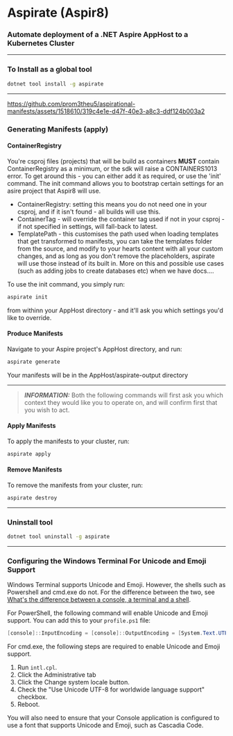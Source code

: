 # Aspirate (Aspir8)

### Automate deployment of a .NET Aspire AppHost to a Kubernetes Cluster

---

### To Install as a global tool

```bash
dotnet tool install -g aspirate
```

---

<https://github.com/prom3theu5/aspirational-manifests/assets/1518610/319c4e1e-d47f-40e3-a8c3-ddf124b003a2>

### Generating Manifests (apply)

#### ContainerRegistry

You're csproj files (projects) that will be build as containers **MUST** contain ContainerRegistry as a minimum, or the sdk will raise a CONTAINERS1013 error.
To get around this - you can either add it as required, or use the 'init' command.
The init command allows you to bootstrap certain settings for an asire project that Aspir8 will use.

- ContainerRegistry: setting this means you do not need one in your csproj, and if it isn't found - all builds will use this.
- ContainerTag - will override the container tag used if not in your csproj - if not specified in settings, will fall-back to latest.
- TemplatePath - this customises the path used when loading templates that get transformed to manifests, you can take the templates folder from the source, and modify to your hearts content with all your custom changes, and as long as you don't remove the placeholders, aspirate will use those instead of its built in.
  More on this and possible use cases (such as adding jobs to create databases etc) when we have docs....

To use the init command, you simply run:

```bash
aspirate init
```

from withinn your AppHost directory - and it'll ask you which settings you'd like to override.

#### Produce Manifests

Navigate to your Aspire project's AppHost directory, and run:

```bash
aspirate generate
```

Your manifests will be in the AppHost/aspirate-output directory

---
> **_INFORMATION:_**  Both the following commands will first ask you which context they would like you to operate on, and will confirm first that you wish to act.

#### Apply Manifests

To apply the manifests to your cluster, run:

```bash
aspirate apply
```

#### Remove Manifests

To remove the manifests from your cluster, run:

```bash
aspirate destroy
```

---

### Uninstall tool

```bash
dotnet tool uninstall -g aspirate
```

---

### Configuring the Windows Terminal For Unicode and Emoji Support

Windows Terminal supports Unicode and Emoji. However, the shells such as Powershell and cmd.exe do not.
For the difference between the two,
see [What's the difference between a console,
a terminal and a shell](https://www.hanselman.com/blog/whats-the-difference-between-a-console-a-terminal-and-a-shell).

For PowerShell, the following command will enable Unicode and Emoji support. You can add this to your `profile.ps1`
file:

```powershell
[console]::InputEncoding = [console]::OutputEncoding = [System.Text.UTF8Encoding]::new()
```

For cmd.exe, the following steps are required to enable Unicode and Emoji support.

1. Run `intl.cpl`.
2. Click the Administrative tab
3. Click the Change system locale button.
4. Check the "Use Unicode UTF-8 for worldwide language support" checkbox.
5. Reboot.

You will also need to ensure that your Console application is configured to use a font that supports Unicode and Emoji,
such as Cascadia Code.
